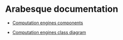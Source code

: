 # Arabesque documentation


* [Computation engines components](./EnginesComponents.md)

* [Computation engines class diagram](./EnginesClassDiagrams.md)
